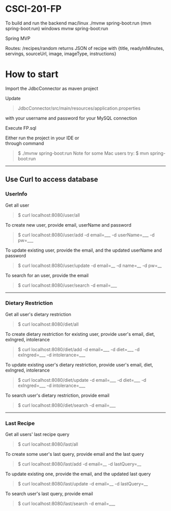 # CSCI-201-FP
To build and run the backend
mac/linux
./mvnw spring-boot:run
(mvn spring-boot:run)
windows
mvnw spring-boot:run

Spring MVP

Routes:
/recipes/random
returns JSON of recipe with {title, readyInMinutes, servings, sourceUrl, image, imageType, instructions}

# How to start

Import the JdbcConnector as maven project    

Update 
> JdbcConnector/src/main/resources/application.properties 

with your username and password for your MySQL connection 

Execute FP.sql  

Either run the project in your IDE or    
through command 
> $ ./mvnw spring-boot:run
Note for some Mac users try:
> $ mvn spring-boot:run

---

## Use Curl to access database

### UserInfo 
Get all user
> $ curl localhost:8080/user/all
  
To create new user, provide email, userName and password
> $ curl localhost:8080/user/add -d email=___ -d userName=___ -d pw=___

To update existing user, provide the email, and the updated userName and password
> $ curl localhost:8080/user/update -d email=__ -d name=__ -d pw=__

To search for an user, provide the email
> $ curl localhost:8080/user/search -d email=___

---
### Dietary Restriction
Get all user's dietary restriction
> $ curl localhost:8080/diet/all
  
To create dietary restriction for existing user, provide user's email, diet, exIngred, intolerance
> $ curl localhost:8080/diet/add -d email=___ -d diet=___ -d exIngred=___ -d intolerance=___

To update existing user's dietary restriction, provide user's email, diet, exIngred, intolerance
> $ curl localhost:8080/diet/update -d email=___ -d diet=___ -d exIngred=___ -d intolerance=___

To search user's dietary restriction, provide email
> $ curl localhost:8080/diet/search -d email=___

---
### Last Recipe
Get all users' last recipe query
> $ curl localhost:8080/last/all
  
To create some user's last query, provide email and the last query
> $ curl localhost:8080/last/add -d email=__ -d lastQuery=__

To update existing one, provide the email, and the updated last query
> $ curl localhost:8080/last/update -d email=__ -d lastQuery=__

To search user's last query, provide email
> $ curl localhost:8080/last/search -d email=___
